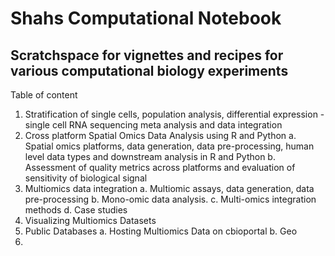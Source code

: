 # Shahs Computational Notebook
## Scratchspace for vignettes and recipes for various computational biology experiments

Table of content
1. Stratification of single cells, population analysis, differential expression - single cell RNA sequencing meta analysis and data integration
2. Cross platform Spatial Omics Data Analysis using R and Python
   a. Spatial omics platforms, data generation, data pre-processing, human level data types and downstream analysis in R and Python
   b. Assessment of quality metrics across platforms and evaluation of sensitivity of biological signal
3. Multiomics data integration
   a. Multiomic assays, data generation, data pre-processing
   b. Mono-omic data analysis.
   c. Multi-omics integration methods
   d. Case studies
4. Visualizing Multiomics Datasets
5. Public Databases
   a. Hosting Multiomics Data on cbioportal
   b. Geo
6. 
